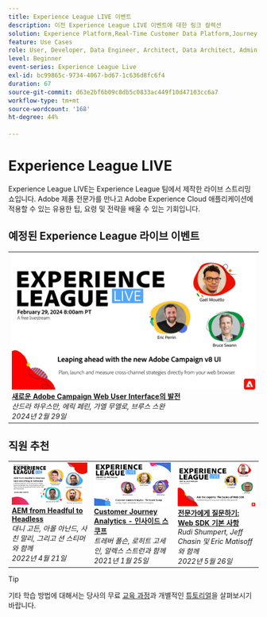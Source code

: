 ```yaml
---
title: Experience League LIVE 이벤트
description: 이전 Experience League LIVE 이벤트에 대한 링크 컬렉션
solution: Experience Platform,Real-Time Customer Data Platform,Journey Optimizer,Experience Manager,Target,Audience Manager,Analytics
feature: Use Cases
role: User, Developer, Data Engineer, Architect, Data Architect, Admin, Leader
level: Beginner
event-series: Experience League Live
exl-id: bc99865c-9734-4067-bd67-1c636d8fc6f4
duration: 67
source-git-commit: d63e2bf6b09c8db5c0833ac449f10d47103cc6a7
workflow-type: tm+mt
source-wordcount: '168'
ht-degree: 44%

---
```


# Experience League LIVE

Experience League LIVE는 Experience League 팀에서 제작한 라이브 스트리밍 쇼입니다.  Adobe 제품 전문가를 만나고 Adobe Experience Cloud 애플리케이션에 적용할 수 있는 유용한 팁, 요령 및 전략을 배울 수 있는 기회입니다.

<div id="upcoming-events">

## 예정된 Experience League 라이브 이벤트

<table>
<tr>
  <td style="vertical-align: top;"><a href="episodes/exl-live-episode-02-29-24.md">
      <img alt="Experience League 라이브 2월 29일" src="assets/Feb29_2024_WebBanner.png">
    </a>
    <div>
      <a href="episodes/exl-live-episode-02-29-24.md">
        <strong>새로운 Adobe Campaign Web User Interface의 발전</strong>
      </a>
      <br/><em>산드라 하우스만, 에릭 페린, 가엘 무엘로, 브루스 스완</em>
      <br/><em>2024년 2월 29일</em>
    </div>
  </td>
</tr>
</table>


</div>

<div id="recs-overview-body-1"></div>
<div id="recs-overview-body-2"></div>
<div id="recs-overview-body-3"></div>
<div id="recs-overview-body-4"></div>
<div id="recs-overview-body-5"></div>
<div id="recs-overview-body-6"></div>

<div id="past-events">


</div>

## 직원 추천

<table style="max-width: 1214px;">

<tr>
  <td style="vertical-align: top;"><a href="episodes/exl-live-episode-04-21-22.md">
      <img alt="Experience League LIVE 4월 21일" src="assets/youtube-thumbnails/april-21-yt.jpg">
    </a>
    <div>
      <a href="/help/experience-league-live/episodes/exl-live-episode-04-21-22.md">
        <strong>AEM from Headful to Headless</strong>
      </a>
      <br/><em>대니 고든, 아몰 아난드, 사친 말리, 그리고 션 스티머와 함께</em>
      <br/><em>2022년 4월 21일</em>
    </div>
  </td>

<td style="vertical-align: top;">
    <a href="episodes/exl-live-episode-08.md">
      <img alt="Experience League LIVE ep8" src="./assets/youtube-thumbnails/jan-25-yt.jpg">
    </a>
    <div>
      <a href="episodes/exl-live-episode-08.md"><strong>Customer Journey Analytics - 인사이드 스쿠프</strong></a>
      <br/><em>트레버 폴슨, 로히트 고세인, 알렉스 스트런과 함께</em>
      <br/><em>2021년 1월 25일</em>
    </div>
  </td>

<td style="vertical-align: top;">
    <a href="episodes/exl-live-episode-05-26-22.md">
      <img alt="Experience League 라이브 5월 26일" src="assets/May26_exl_live_banner_web_1920_WebBanner.png">
    </a>
    <div>
      <a href="episodes/exl-live-episode-05-26-22.md">
        <strong>전문가에게 질문하기: Web SDK 기본 사항</strong>
      </a>
      <br/><em>Rudi Shumpert, Jeff Chasin 및 Eric Matisoff와 함께</em>
      <br/><em>2022년 5월 26일</em>
    </div>
  </td>
  </tr>

</table>


>[!TIP]
>
>기타 학습 방법에 대해서는 당사의 무료 [교육 과정](https://experienceleague.adobe.com/#dashboard/learning)과 개별적인 [튜토리얼](https://experienceleague.adobe.com/docs/home-tutorials.html)을 살펴보시기 바랍니다.

